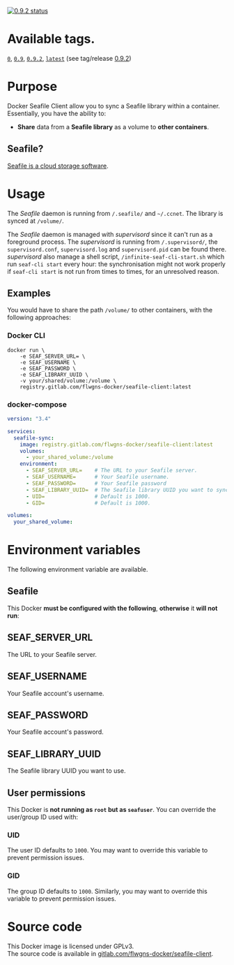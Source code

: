 [![0.9.2 status](https://gitlab.com/flwgns-docker/seafile-client/badges/0.9.2/pipeline.svg)](https://gitlab.com/flwgns-docker/seafile-client/commits/0.9.2)

# Available tags.

[`0`](https://gitlab.com/flwgns-docker/seafile-client/tags/0.9.2),
[`0.9`](https://gitlab.com/flwgns-docker/seafile-client/tags/0.9.2),
[`0.9.2`](https://gitlab.com/flwgns-docker/seafile-client/tags/0.9.2),
[`latest`](https://gitlab.com/flwgns-docker/seafile-client/tags/0.9.2) (see tag/release [0.9.2](https://gitlab.com/flwgns-docker/seafile-client/tags/0.9.2))


# Purpose
Docker Seafile Client allow you to sync a Seafile library within a container. Essentially, you have the ability to:
* **Share** data from a **Seafile library** as a volume to **other containers**.
## Seafile?
[Seafile is a cloud storage software](https://www.seafile.com/).


# Usage
The *Seafile* daemon is running from `/.seafile/` and `~/.ccnet`.
The library is synced at `/volume/`.

The *Seafile* daemon is managed with *supervisord* since it can't run as a foreground process.
The *supervisord* is running from `/.supervisord/`, the `supervisord.conf`, `supervisord.log` and `supervisord.pid` can be found there.  
*supervisord* also manage a shell script, `/infinite-seaf-cli-start.sh` which run `seaf-cli start` every hour: the synchronisation might not work properly if `seaf-cli start` is not run from times to times, for an unresolved reason.
## Examples
You would have to share the path `/volume/` to other containers, with the following approaches:
### Docker CLI
```
docker run \ 
    -e SEAF_SERVER_URL= \
    -e SEAF_USERNAME \
    -e SEAF_PASSWORD \
    -e SEAF_LIBRARY_UUID \
    -v your/shared/volume:/volume \
    registry.gitlab.com/flwgns-docker/seafile-client:latest
```
### docker-compose
```yaml
version: "3.4"

services:
  seafile-sync:
    image: registry.gitlab.com/flwgns-docker/seafile-client:latest
    volumes:
      - your_shared_volume:/volume
    environment:
      - SEAF_SERVER_URL=    # The URL to your Seafile server.
      - SEAF_USERNAME=      # Your Seafile username.
      - SEAF_PASSWORD=      # Your Seafile password
      - SEAF_LIBRARY_UUID=  # The Seafile library UUID you want to sync with.
      - UID=                # Default is 1000.
      - GID=                # Default is 1000.

volumes:
  your_shared_volume:
```


# Environment variables
The following environment variable are available.

## Seafile
This Docker **must be configured with the following**, **otherwise** it **will not run**:
## SEAF_SERVER_URL
The URL to your Seafile server.
## SEAF_USERNAME
Your Seafile account's username.
## SEAF_PASSWORD
Your Seafile account's password.
## SEAF_LIBRARY_UUID
The Seafile library UUID you want to use.

## User permissions
This Docker is **not running as `root` but as `seafuser`**. You can override the user/group ID used with:
### UID
The user ID defaults to `1000`. You may want to override this variable to prevent permission issues.
### GID
The group ID defaults to `1000`. Similarly, you may want to override this variable to prevent permission issues.

# Source code
This Docker image is licensed under GPLv3.  
The source code is available in [gitlab.com/flwgns-docker/seafile-client](https://gitlab.com/flwgns-docker/seafile-client/).